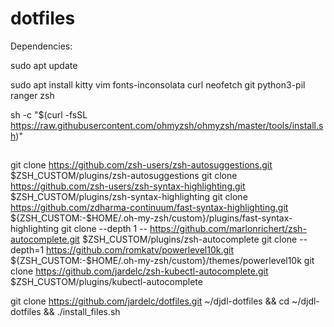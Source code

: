 # dotfiles

Dependencies:

sudo apt update

sudo apt install kitty vim fonts-inconsolata curl neofetch git python3-pil ranger zsh


sh -c "$(curl -fsSL https://raw.githubusercontent.com/ohmyzsh/ohmyzsh/master/tools/install.sh)"


##
git clone https://github.com/zsh-users/zsh-autosuggestions.git $ZSH_CUSTOM/plugins/zsh-autosuggestions
git clone https://github.com/zsh-users/zsh-syntax-highlighting.git $ZSH_CUSTOM/plugins/zsh-syntax-highlighting
git clone https://github.com/zdharma-continuum/fast-syntax-highlighting.git ${ZSH_CUSTOM:-$HOME/.oh-my-zsh/custom}/plugins/fast-syntax-highlighting
git clone --depth 1 -- https://github.com/marlonrichert/zsh-autocomplete.git $ZSH_CUSTOM/plugins/zsh-autocomplete
git clone --depth=1 https://github.com/romkatv/powerlevel10k.git ${ZSH_CUSTOM:-$HOME/.oh-my-zsh/custom}/themes/powerlevel10k
git clone https://github.com/jardelc/zsh-kubectl-autocomplete.git $ZSH_CUSTOM/plugins/kubectl-autocomplete


git clone https://github.com/jardelc/dotfiles.git ~/djdl-dotfiles && cd ~/djdl-dotfiles && ./install_files.sh



